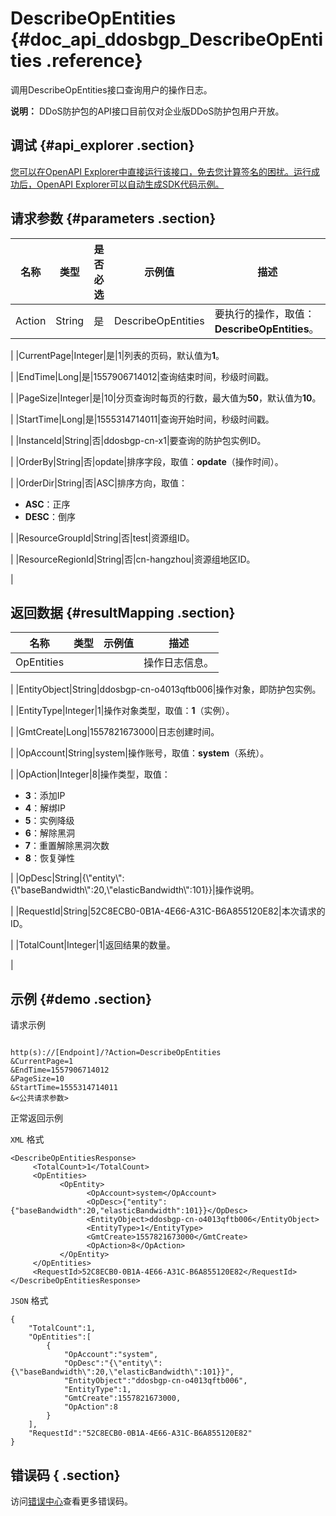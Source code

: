 # DescribeOpEntities {#doc_api_ddosbgp_DescribeOpEntities .reference}

调用DescribeOpEntities接口查询用户的操作日志。

**说明：** DDoS防护包的API接口目前仅对企业版DDoS防护包用户开放。

## 调试 {#api_explorer .section}

[您可以在OpenAPI Explorer中直接运行该接口，免去您计算签名的困扰。运行成功后，OpenAPI Explorer可以自动生成SDK代码示例。](https://api.aliyun.com/#product=ddosbgp&api=DescribeOpEntities&type=RPC&version=2018-07-20)

## 请求参数 {#parameters .section}

|名称|类型|是否必选|示例值|描述|
|--|--|----|---|--|
|Action|String|是|DescribeOpEntities|要执行的操作，取值：**DescribeOpEntities**。

 |
|CurrentPage|Integer|是|1|列表的页码，默认值为**1**。

 |
|EndTime|Long|是|1557906714012|查询结束时间，秒级时间戳。

 |
|PageSize|Integer|是|10|分页查询时每页的行数，最大值为**50**，默认值为**10**。

 |
|StartTime|Long|是|1555314714011|查询开始时间，秒级时间戳。

 |
|InstanceId|String|否|ddosbgp-cn-x1|要查询的防护包实例ID。

 |
|OrderBy|String|否|opdate|排序字段，取值：**opdate**（操作时间）。

 |
|OrderDir|String|否|ASC|排序方向，取值：

 -   **ASC**：正序
-   **DESC**：倒序

 |
|ResourceGroupId|String|否|test|资源组ID。

 |
|ResourceRegionId|String|否|cn-hangzhou|资源组地区ID。

 |

## 返回数据 {#resultMapping .section}

|名称|类型|示例值|描述|
|--|--|---|--|
|OpEntities| | |操作日志信息。

 |
|EntityObject|String|ddosbgp-cn-o4013qftb006|操作对象，即防护包实例。

 |
|EntityType|Integer|1|操作对象类型，取值：**1**（实例）。

 |
|GmtCreate|Long|1557821673000|日志创建时间。

 |
|OpAccount|String|system|操作账号，取值：**system**（系统）。

 |
|OpAction|Integer|8|操作类型，取值：

 -   **3**：添加IP
-   **4**：解绑IP
-   **5**：实例降级
-   **6**：解除黑洞
-   **7**：重置解除黑洞次数
-   **8**：恢复弹性

 |
|OpDesc|String|\{\\"entity\\":\{\\"baseBandwidth\\":20,\\"elasticBandwidth\\":101\}\}|操作说明。

 |
|RequestId|String|52C8ECB0-0B1A-4E66-A31C-B6A855120E82|本次请求的ID。

 |
|TotalCount|Integer|1|返回结果的数量。

 |

## 示例 {#demo .section}

请求示例

``` {#request_demo}

http(s)://[Endpoint]/?Action=DescribeOpEntities
&CurrentPage=1
&EndTime=1557906714012
&PageSize=10
&StartTime=1555314714011
&<公共请求参数>

```

正常返回示例

`XML` 格式

``` {#xml_return_success_demo}
<DescribeOpEntitiesResponse>
     <TotalCount>1</TotalCount>
     <OpEntities>
           <OpEntity>
                 <OpAccount>system</OpAccount>
                 <OpDesc>{"entity":{"baseBandwidth":20,"elasticBandwidth":101}}</OpDesc>
                 <EntityObject>ddosbgp-cn-o4013qftb006</EntityObject>
                 <EntityType>1</EntityType>
                 <GmtCreate>1557821673000</GmtCreate>
                 <OpAction>8</OpAction>
           </OpEntity>
     </OpEntities>
     <RequestId>52C8ECB0-0B1A-4E66-A31C-B6A855120E82</RequestId>
</DescribeOpEntitiesResponse>
```

`JSON` 格式

``` {#json_return_success_demo}
{
	"TotalCount":1,
	"OpEntities":[
		{
			"OpAccount":"system",
			"OpDesc":"{\"entity\":{\"baseBandwidth\":20,\"elasticBandwidth\":101}}",
			"EntityObject":"ddosbgp-cn-o4013qftb006",
			"EntityType":1,
			"GmtCreate":1557821673000,
			"OpAction":8
		}
	],
	"RequestId":"52C8ECB0-0B1A-4E66-A31C-B6A855120E82"
}
```

## 错误码 { .section}

访问[错误中心](https://error-center.aliyun.com/status/product/ddosbgp)查看更多错误码。

